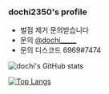 ### dochi2350's profile
- 벌점 제거 문의받습니다
- 문의 <a href="https://www.instagram.com/dochi_____">@dochi_____</a>
- 문의 디스코드 6969#7474

![dochi's GitHub stats](https://github-readme-stats.vercel.app/api?username=dochi2350&show_icons=true&theme=tokyonight)

[![Top Langs](https://github-readme-stats.vercel.app/api/top-langs/?username=dochi2350&theme=tokyonight&layout=compact)](https://github.com/anuraghazra/github-readme-stats)
